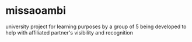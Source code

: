 # missaoambi

university project for learning purposes by a group of 5
being developed to help with affiliated partner's visibility and recognition
